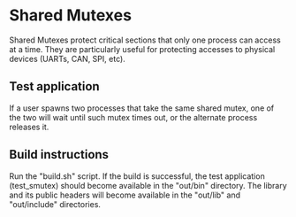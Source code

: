 # Shared Mutexes

Shared Mutexes protect critical sections that only one process can access at a time. They are particularly useful for protecting accesses to physical devices (UARTs, CAN, SPI, etc).

## Test application

If a user spawns two processes that take the same shared mutex, one of the two will wait until such mutex times out, or the alternate process releases it.

## Build instructions

Run the "build.sh" script. If the build is successful, the test application (test_smutex) should become available in the "out/bin" directory. The library and its public headers will become available in the "out/lib" and "out/include" directories.
